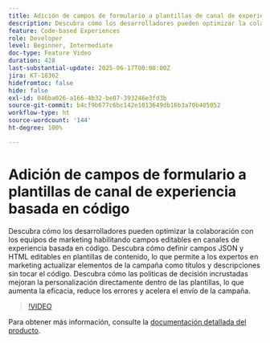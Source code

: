 ```yaml
---
title: Adición de campos de formulario a plantillas de canal de experiencia basada en código
description: Descubra cómo los desarrolladores pueden optimizar la colaboración con los equipos de marketing habilitando campos editables en canales de experiencia basada en código. Descubra cómo definir campos JSON y HTML editables en plantillas de contenido, lo que permite a los expertos en marketing actualizar elementos de la campaña como títulos y descripciones sin tocar el código. Descubra cómo las políticas de decisión incrustadas mejoran la personalización directamente dentro de las plantillas, lo que aumenta la eficacia, reduce los errores y acelera el envío de la campaña.
feature: Code-based Experiences
role: Developer
level: Beginner, Intermediate
doc-type: Feature Video
duration: 428
last-substantial-update: 2025-06-17T00:00:00Z
jira: KT-18362
hidefromtoc: false
hide: false
exl-id: 046ba026-a166-4b32-be07-393246e3fd3b
source-git-commit: b4cf9b677c6bc142e1013649db16b3a70b405052
workflow-type: ht
source-wordcount: '144'
ht-degree: 100%

---
```


# Adición de campos de formulario a plantillas de canal de experiencia basada en código

Descubra cómo los desarrolladores pueden optimizar la colaboración con los equipos de marketing habilitando campos editables en canales de experiencia basada en código. Descubra cómo definir campos JSON y HTML editables en plantillas de contenido, lo que permite a los expertos en marketing actualizar elementos de la campaña como títulos y descripciones sin tocar el código. Descubra cómo las políticas de decisión incrustadas mejoran la personalización directamente dentro de las plantillas, lo que aumenta la eficacia, reduce los errores y acelera el envío de la campaña.

>[!VIDEO](https://video.tv.adobe.com/v/3463994/?learn=on&enablevpops&captions=spa)

Para obtener más información, consulte la [documentación detallada del producto](https://experienceleague.adobe.com/es/docs/journey-optimizer/using/channels/code-based-experience/create-code-based-experiences/code-based-form-fields).
